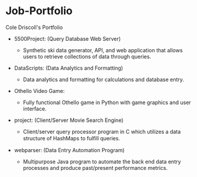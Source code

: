# Job-Portfolio
Cole Driscoll's Portfolio

- 5500Project: (Query Database Web Server)
  - Synthetic ski data generator, API, and web application that allows users to retrieve collections of data through queries.
  
- DataScripts: (Data Analytics and Formatting)
  - Data analytics and formatting for calculations and database entry.

- Othello Video Game:
  - Fully functional Othello game in Python with game graphics and user interface.

- project: (Client/Server Movie Search Engine)
  - Client/server query processor program in C which utilizes a data structure of HashMaps to fulﬁll queries.

- webparser: (Data Entry Automation Program)
  - Multipurpose Java program to automate the back end data entry processes and produce past/present performance metrics.

